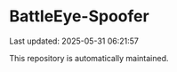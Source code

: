# BattleEye-Spoofer

Last updated: 2025-05-31 06:21:57

This repository is automatically maintained.
